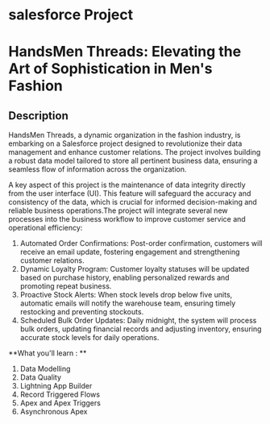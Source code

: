# salesforce Project
# HandsMen Threads: Elevating the Art of Sophistication in Men's Fashion

## Description
HandsMen Threads, a dynamic organization in the fashion industry, is embarking on a Salesforce project designed to revolutionize their data management and enhance customer relations. The project involves building a robust data model tailored to store all pertinent business data, ensuring a seamless flow of information across the organization.

A key aspect of this project is the maintenance of data integrity directly from the user interface (UI). This feature will safeguard the accuracy and consistency of the data, which is crucial for informed decision-making and reliable business operations.The project will integrate several new processes into the business workflow to improve customer service and operational efficiency:

1.  Automated Order Confirmations: Post-order confirmation, customers will receive an email update, fostering engagement and strengthening customer relations.
2.  Dynamic Loyalty Program: Customer loyalty statuses will be updated based on purchase history, enabling personalized rewards and promoting repeat business.
3.  Proactive Stock Alerts: When stock levels drop below five units, automatic emails will notify the warehouse team, ensuring timely restocking and preventing stockouts.
4.  Scheduled Bulk Order Updates: Daily midnight, the system will process bulk orders, updating financial records and adjusting inventory, ensuring accurate stock levels for daily operations.

**What you'll learn : **

1.  Data Modelling
2.  Data Quality
3.  Lightning App Builder 
4.  Record Triggered Flows
5.  Apex and Apex Triggers
6.  Asynchronous Apex
